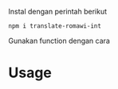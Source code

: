 
Instal dengan perintah berikut

```
npm i translate-romawi-int
```

Gunakan function dengan cara

# Usage
```